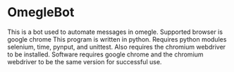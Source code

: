 # OmegleBot
This is a bot used to automate messages in omegle.
Supported browser is google chrome
This program is written in python. 
Requires python modules selenium, time, pynput, and unittest.
Also requires the chromium webdriver to be installed.
Software requires google chrome and the chromium webdriver to be the same version for successful use. 

